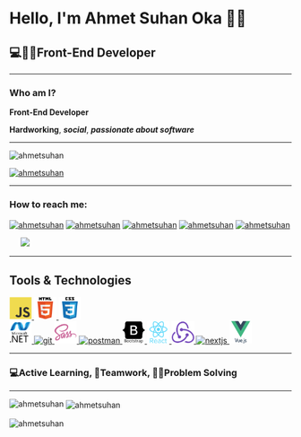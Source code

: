 <h1>Hello, I'm Ahmet Suhan Oka 🙋‍♂️</h1>
<h2>💻👨‍💻Front-End Developer</h2>
<hr>

<h3>Who am I?</h3>
<p><strong>Front-End Developer</strong></p>
<p><b>Hardworking</b>, <b><em>social</em></b>, <em><b>passionate about software</b></em></p>
<hr>
<p align="left"> <img src="https://komarev.com/ghpvc/?username=ahmetsuhanh&label=Profile%20views&color=0e75b6&style=flat" alt="ahmetsuhan" /> </p>

<p align="left"> <a href="https://github.com/ryo-ma/github-profile-trophy"><img src="https://github-profile-trophy.vercel.app/?username=ahmetsuhan" alt="ahmetsuhan" /></a> </p>
<hr>
<h3>How to reach me:</h3>

<p align="left">
  <a href="https://www.linkedin.com/in/ahmet-suhan-oka/" target="blank"
    ><img
      align="center"
      src="https://raw.githubusercontent.com/rahuldkjain/github-profile-readme-generator/master/src/images/icons/Social/linked-in-alt.svg"
      alt="ahmetsuhan"
      height="30"
      width="30"
  /></a>
  <a href="https://ahmetsuhanoka.medium.com" target="blank"
    ><img
      align="center"
      src="https://raw.githubusercontent.com/rahuldkjain/github-profile-readme-generator/master/src/images/icons/Social/medium.svg"
      alt="ahmetsuhan"
      height="30"
      width="40"
  /></a>
  <a href="https://twitter.com/OkaAhmet" target="blank"
    ><img
      align="center"
      src="https://raw.githubusercontent.com/rahuldkjain/github-profile-readme-generator/master/src/images/icons/Social/twitter.svg"
      alt="ahmetsuhan"
      height="30"
      width="30"
  /></a>
  <a href="https://www.instagram.com/ahmetsuhanoka/" target="blank"
    ><img
      align="center"
      src="https://raw.githubusercontent.com/rahuldkjain/github-profile-readme-generator/master/src/images/icons/Social/instagram.svg"
      alt="ahmetsuhan"
      height="30"
      width="30"
  /></a>
  <a href="https://www.hackerrank.com/ahmetsuhanoka0" target="blank"
    ><img
      align="center"
      src="https://cdn3.iconfinder.com/data/icons/logos-and-brands-adobe/512/160_Hackerrank-512.png"
      alt="ahmetsuhan"
      height="30"
      width="30"
  /></a>
</p>
</a>&nbsp;&nbsp;&nbsp;&nbsp;
<a href="mailto:ahmetsuhanoka0@gmail.com"><img src="https://img.shields.io/badge/gmail-%23D14836.svg?&style=for-the-badge&logo=gmail&logoColor=white" /></a>&nbsp;&nbsp;&nbsp;&nbsp;
<hr>

<h2>Tools & Technologies</h2>
<p>
   <a href="https://developer.mozilla.org/en-US/docs/Web/JavaScript"
    target="_blank"
  >
    <img
      src="https://raw.githubusercontent.com/devicons/devicon/master/icons/javascript/javascript-original.svg"
      alt="javascript"
      width="40"
      height="40"
    />
  </a>
   <a href="https://www.w3.org/html/" target="_blank">
    <img
      src="https://raw.githubusercontent.com/devicons/devicon/master/icons/html5/html5-original-wordmark.svg"
      alt="html5"
      width="40"
      height="40"
    />
  </a>
   <a href="https://www.w3schools.com/css/" target="_blank">
    <img
      src="https://raw.githubusercontent.com/devicons/devicon/master/icons/css3/css3-original-wordmark.svg"
      alt="css3"
      width="40"
      height="40"
    />
  </a>
   <br>
   <a href="https://dotnet.microsoft.com/" target="_blank">
    <img
      src="https://raw.githubusercontent.com/devicons/devicon/master/icons/dot-net/dot-net-original-wordmark.svg"
      alt="dotnet"
      width="40"
      height="40"
    />
  </a>
   <a href="https://git-scm.com/" target="_blank">
    <img
      src="https://www.vectorlogo.zone/logos/git-scm/git-scm-icon.svg"
      alt="git"
      width="40"
      height="40"
    />
  </a>
  <a href="https://sass-lang.com" target="_blank">
    <img
      src="https://raw.githubusercontent.com/devicons/devicon/master/icons/sass/sass-original.svg"
      alt="sass"
      width="40"
      height="40"
    />
  </a>
   <a href="https://postman.com" target="_blank">
    <img
      src="https://www.vectorlogo.zone/logos/getpostman/getpostman-icon.svg"
      alt="postman"
      width="40"
      height="40"
    />
  </a>
   <a href="https://getbootstrap.com" target="_blank">
    <img
      src="https://raw.githubusercontent.com/devicons/devicon/master/icons/bootstrap/bootstrap-plain-wordmark.svg"
      alt="bootstrap"
      width="40"
      height="40"
    />
  </a>
   <a href="https://reactjs.org/" target="_blank">
    <img
      src="https://raw.githubusercontent.com/devicons/devicon/master/icons/react/react-original-wordmark.svg"
      alt="react"
      width="40"
      height="40"
    />
  </a>
  <a href="https://redux.js.org" target="_blank">
    <img
      src="https://raw.githubusercontent.com/devicons/devicon/master/icons/redux/redux-original.svg"
      alt="redux"
      width="40"
      height="40"
    />
  </a>
  
   <a href="https://nextjs.org/" target="_blank">
    <img
      src="https://cdn.worldvectorlogo.com/logos/nextjs-3.svg"
      alt="nextjs"
      width="40"
      height="40"
    />
  </a>
  
  <a href="https://vuejs.org/" target="_blank">
    <img
      src="https://raw.githubusercontent.com/devicons/devicon/master/icons/vuejs/vuejs-original-wordmark.svg"
      alt="vuejs"
      width="40"
      height="40"
    />
  </a>
</p> 

<hr>

<h3>💻Active Learning, 🤝Teamwork, 👨‍💻Problem Solving</h3> 
<hr>


<p><img align="left" src="https://github-readme-stats.vercel.app/api/top-langs?username=ahmetsuhan&show_icons=true&locale=en&layout=compact" alt="ahmetsuhan" /></p>

<p>&nbsp;<img align="center" src="https://github-readme-stats.vercel.app/api?username=ahmetsuhan&show_icons=true&locale=en" alt="ahmetsuhan" /></p>

<p><img align="center" src="https://github-readme-streak-stats.herokuapp.com/?user=ahmetsuhan&" alt="ahmetsuhan" /></p>
